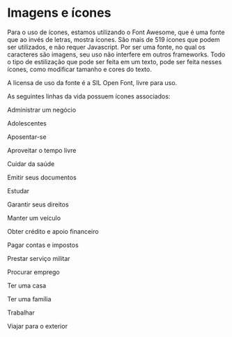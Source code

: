 # Imagens e ícones

Para o uso de ícones, estamos utilizando o Font Awesome, que é uma fonte que ao invés de letras, mostra ícones. São mais de 519 ícones que podem ser utilizados, e não requer Javascript. Por ser uma fonte, no qual os caracteres são imagens, seu uso não interfere em outros frameworks. Todo o tipo de estilização que pode ser feita em um texto, pode ser feita nesses ícones, como modificar tamanho e cores do texto.

A licensa de uso da fonte é a SIL Open Font, livre para uso.

<link rel="stylesheet" href="//maxcdn.bootstrapcdn.com/font-awesome/4.3.0/css/font-awesome.min.css">

As seguintes linhas da vida possuem ícones associados:

<i class="fa fa-lg fa-pie-chart"></i>
Administrar um negócio


<i class="fa fa-lg fa-child"></i>
Adolescentes

<i class="fa fa-lg fa-user"></i>
Aposentar-se

<i class="fa fa-lg fa-futbol-o"></i>
Aproveitar o tempo livre

<i class="fa fa-lg fa-user-md"></i>
Cuidar da saúde

<i class="fa fa-lg fa-file-text-o"></i>
Emitir seus documentos

<i class="fa fa-lg fa-graduation-cap"></i>
Estudar

<i class="fa fa-lg fa-gavel"></i>
Garantir seus direitos

<i class="fa fa-lg fa-car"></i>
Manter um veículo

<i class="fa fa-lg fa-usd"></i>
Obter crédito e apoio financeiro

<i class="fa fa-lg fa-usd"></i>
Pagar contas e impostos

<i class="fa fa-lg fa-space-shuttle"></i>
Prestar serviço militar

<i class="fa fa-lg fa-briefcase"></i>
Procurar emprego

<i class="fa fa-lg fa-home"></i>
Ter uma casa

<i class="fa fa-lg fa-child"></i>
Ter uma família

<i class="fa fa-lg fa-briefcase"></i>
Trabalhar

<i class="fa fa-lg fa-plane"></i>
Viajar para o exterior
